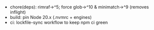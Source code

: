 - chore(deps): rimraf→^5; force glob→^10 & minimatch→^9 (removes inflight)
- build: pin Node 20.x (.nvmrc + engines)
- ci: lockfile-sync workflow to keep npm ci green
